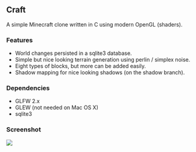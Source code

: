 ## Craft

A simple Minecraft clone written in C using modern OpenGL (shaders).

### Features

* World changes persisted in a sqlite3 database.
* Simple but nice looking terrain generation using perlin / simplex noise.
* Eight types of blocks, but more can be added easily.
* Shadow mapping for nice looking shadows (on the shadow branch).

### Dependencies

* GLFW 2.x
* GLEW (not needed on Mac OS X)
* sqlite3

### Screenshot

![](https://raw.github.com/fogleman/Craft/master/screenshot.png)
